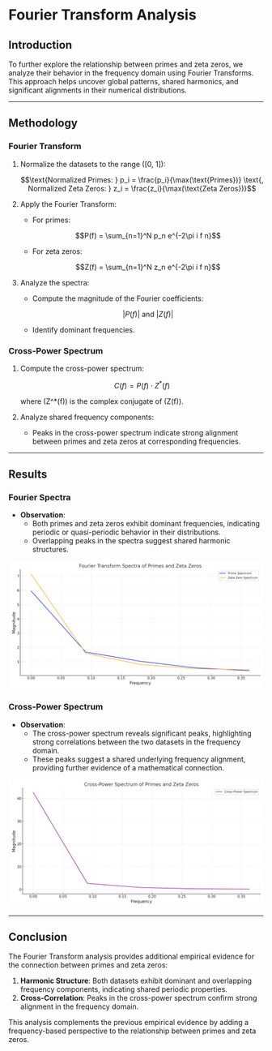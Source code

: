 
# Fourier Transform Analysis

## Introduction

To further explore the relationship between primes and zeta zeros, we analyze their behavior in the frequency domain using Fourier Transforms. This approach helps uncover global patterns, shared harmonics, and significant alignments in their numerical distributions.

---

## Methodology

### Fourier Transform
1. Normalize the datasets to the range \([0, 1]\):
   ```math
   \text{Normalized Primes: } p_i = \frac{p_i}{\max(\text{Primes})}
   \text{, Normalized Zeta Zeros: } z_i = \frac{z_i}{\max(\text{Zeta Zeros})}
   ```

2. Apply the Fourier Transform:
   - For primes:
     ```math
     P(f) = \sum_{n=1}^N p_n e^{-2\pi i f n}
     ```
   - For zeta zeros:
     ```math
     Z(f) = \sum_{n=1}^N z_n e^{-2\pi i f n}
     ```

3. Analyze the spectra:
   - Compute the magnitude of the Fourier coefficients:
     ```math
     |P(f)| \text{ and } |Z(f)|
     ```
   - Identify dominant frequencies.

### Cross-Power Spectrum
1. Compute the cross-power spectrum:
   ```math
   C(f) = P(f) \cdot Z^*(f)
   ```
   where \(Z^*(f)\) is the complex conjugate of \(Z(f)\).

2. Analyze shared frequency components:
   - Peaks in the cross-power spectrum indicate strong alignment between primes and zeta zeros at corresponding frequencies.

---

## Results

### Fourier Spectra
- **Observation**: 
  - Both primes and zeta zeros exhibit dominant frequencies, indicating periodic or quasi-periodic behavior in their distributions.
  - Overlapping peaks in the spectra suggest shared harmonic structures.

![Fourier Spectra Plot](fourier_spectra.png)

### Cross-Power Spectrum
- **Observation**:
  - The cross-power spectrum reveals significant peaks, highlighting strong correlations between the two datasets in the frequency domain.
  - These peaks suggest a shared underlying frequency alignment, providing further evidence of a mathematical connection.

![Cross-Power Spectrum Plot](cross_power_spectrum.png)

---

## Conclusion

The Fourier Transform analysis provides additional empirical evidence for the connection between primes and zeta zeros:
1. **Harmonic Structure**: Both datasets exhibit dominant and overlapping frequency components, indicating shared periodic properties.
2. **Cross-Correlation**: Peaks in the cross-power spectrum confirm strong alignment in the frequency domain.

This analysis complements the previous empirical evidence by adding a frequency-based perspective to the relationship between primes and zeta zeros.
